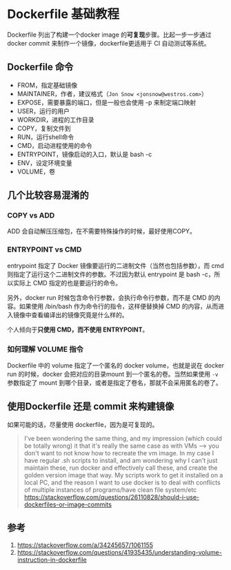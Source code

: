 # Dockerfile 基础教程

<!--
ID: 9d154744-0ed0-47d6-8382-4b2d9f706f3a
Status: publish
Date: 2017-06-27T15:24:19
Modified: 2020-05-16T11:44:26
wp_id: 188
-->

Dockerfile 列出了构建一个docker image 的**可复现**步骤。比起一步一步通过 docker commit 来制作一个镜像，dockerfile更适用于 CI 自动测试等系统。

## Dockerfile 命令

* FROM，指定基础镜像
* MAINTAINER，作者，建议格式（`Jon Snow <jonsnow@westros.com>`）
* EXPOSE，需要暴露的端口，但是一般也会使用 -p 来制定端口映射
* USER，运行的用户
* WORKDIR，进程的工作目录
* COPY，复制文件到
* RUN，运行shell命令
* CMD，启动进程使用的命令
* ENTRYPOINT，镜像启动的入口，默认是 bash -c
* ENV，设定环境变量
* VOLUME，卷

## 几个比较容易混淆的

### COPY vs ADD

ADD 会自动解压压缩包，在不需要特殊操作的时候，最好使用COPY。

### ENTRYPOINT vs CMD

entrypoint 指定了 Docker 镜像要运行的二进制文件（当然也包括参数），而 cmd 则指定了运行这个二进制文件的参数。不过因为默认 entrypoint 是 bash -c，所以实际上 CMD 指定的也是要运行的命令。

另外，docker run 时候包含命令行参数，会执行命令行参数，而不是 CMD 的内容。如果使用 /bin/bash 作为命令行的指令，这样便替换掉 CMD 的内容，从而进入镜像中查看编译出的镜像究竟是什么样的。

个人倾向于**只使用 CMD，而不使用 ENTRYPOINT**。

### 如何理解 VOLUME 指令

Dockerfile 中的 volume 指定了一个匿名的 docker volume，也就是说在 docker run 的时候，docker 会把对应的目录mount 到一个匿名的卷。当然如果使用 `-v` 参数指定了 mount 到哪个目录，或者是指定了卷名，那就不会采用匿名的卷了。

## 使用Dockerfile 还是 commit 来构建镜像

如果可能的话，尽量使用 dockerfile，因为是可复现的。

> I've been wondering the same thing, and my impression (which could be totally wrong) it that it's really the same case as with VMs --> you don't want to not know how to recreate the vm image. In my case I have regular .sh scripts to install, and am wondering why I can't just maintain these, run docker and effectively call these, and create the golden version image that way. My scripts work to get it installed on a local PC, and the reason I want to use docker is to deal with conflicts of multiple instances of programs/have clean file system/etc 
> https://stackoverflow.com/questions/26110828/should-i-use-dockerfiles-or-image-commits

## 参考

1. https://stackoverflow.com/a/34245657/1061155
2. https://stackoverflow.com/questions/41935435/understanding-volume-instruction-in-dockerfile